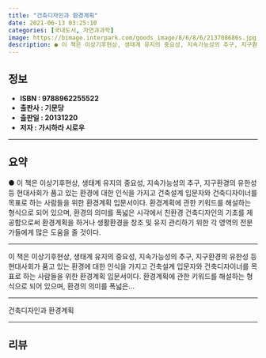 ```yaml
---
title: "건축디자인과 환경계획"
date: 2021-06-13 03:25:10
categories: [국내도서, 자연과과학]
image: https://bimage.interpark.com/goods_image/8/6/8/6/213708686s.jpg
description: ● 이 책은 이상기후현상, 생태계 유지의 중요성, 지속가능성의 추구, 지구환경의 유한성 등 현대사회가 품고 있는 환경에 대한 인식을 가지고 건축설계 입문자와 건축디자이너를 목표로 하는 사람들을 위한 환경계획 입문서이다. 환경계획에 관한 키워드를 해설하는 형식으로 되어 있으며, 환경의
---
```


## **정보**

- **ISBN : 9788962255522**
- **출판사 : 기문당**
- **출판일 : 20131220**
- **저자 : 가시하라 시로우**

------



## **요약**

●  이 책은 이상기후현상, 생태계 유지의 중요성, 지속가능성의 추구, 지구환경의 유한성 등 현대사회가 품고 있는 환경에 대한 인식을 가지고 건축설계 입문자와 건축디자이너를 목표로 하는 사람들을 위한 환경계획 입문서이다. 환경계획에 관한 키워드를 해설하는 형식으로 되어 있으며, 환경의 의미를 폭넓은 시각에서 친환경 건축디자인의 기초를 제공함으로써 환경계획을 하거나 생활환경을 창조 및 유지 관리하기 위한 각 영역의 전문가들에게 많은 도움을 줄 것이다.

------

이 책은 이상기후현상, 생태계 유지의 중요성, 지속가능성의 추구, 지구환경의 유한성 등 현대사회가 품고 있는 환경에 대한 인식을 가지고 건축설계 입문자와 건축디자이너를 목표로 하는 사람들을 위한 환경계획 입문서이다. 환경계획에 관한 키워드를 해설하는 형식으로 되어 있으며, 환경의 의미를 폭넓은... 

------


건축디자인과 환경계획 

------


## **리뷰** 

